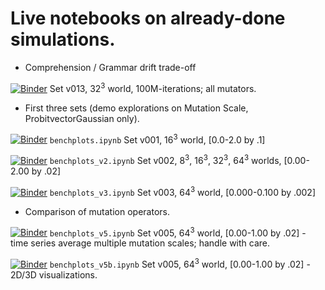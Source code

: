 # Live notebooks on already-done simulations. 

* Comprehension / Grammar drift trade-off

[![Binder](https://mybinder.org/badge.svg)](https://mybinder.org/v2/gh/mmorini/langevosfi/python?filepath=benchmarks_py%2FHeatmapsPlot.ipynb) Set v013, 32<sup>3</sup> world, 100M-iterations; all mutators.

* First three sets (demo explorations on Mutation Scale, ProbitvectorGaussian only).

[![Binder](https://mybinder.org/badge.svg)](https://mybinder.org/v2/gh/mmorini/langevosfi/python?filepath=benchmarks_py%2Fbenchplots.ipynb) `benchplots.ipynb` Set v001, 16<sup>3</sup> world, [0.0-2.0 by .1]

[![Binder](https://mybinder.org/badge.svg)](https://mybinder.org/v2/gh/mmorini/langevosfi/python?filepath=benchmarks_py%2Fbenchplots_v2.ipynb) `benchplots_v2.ipynb` Set v002, 8<sup>3</sup>, 16<sup>3</sup>, 32<sup>3</sup>, 64<sup>3</sup> worlds, [0.00-2.00 by .02]

[![Binder](https://mybinder.org/badge.svg)](https://mybinder.org/v2/gh/mmorini/langevosfi/python?filepath=benchmarks_py%2Fbenchplots_v3.ipynb) `benchplots_v3.ipynb` Set v003, 64<sup>3</sup> world, [0.000-0.100 by .002] 

* Comparison of mutation operators.


[![Binder](https://mybinder.org/badge.svg)](https://mybinder.org/v2/gh/mmorini/langevosfi/python?filepath=benchmarks_py%2Fbenchplots_v5.ipynb) `benchplots_v5.ipynb` Set v005, 64<sup>3</sup> world, [0.00-1.00 by .02] - time series average multiple mutation scales; handle with care.

[![Binder](https://mybinder.org/badge.svg)](https://mybinder.org/v2/gh/mmorini/langevosfi/python?filepath=benchmarks_py%2Fbenchplots_v5b.ipynb) `benchplots_v5b.ipynb` Set v005, 64<sup>3</sup> world, [0.00-1.00 by .02] - 2D/3D visualizations.
